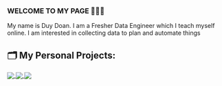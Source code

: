 ### WELCOME TO MY PAGE 👋👋👋
My name is Duy Doan. I am a Fresher Data Engineer which I teach myself online. I am interested in collecting data to plan and automate things
<br>

## 🗂 My Personal Projects:

<a href="https://github.com/dlduy33/Project-Data-Pipeline-for-Recruitment-Start-Up/">
  <!-- Change the `github-readme-stats.anuraghazra1.vercel.app` to `github-readme-stats.vercel.app`  -->
  <img align="center" src="https://github-readme-stats.anuraghazra1.vercel.app/api/pin/?username=dlduy33&repo=Project-Data-Pipeline-for-Recruitment-Start-Up&theme=radical" />
  
<a href="https://github.com/dlduy33/ETL-pipeline-predict-customer-Behavior-and-Interaction/">
  <!-- Change the `github-readme-stats.anuraghazra1.vercel.app` to `github-readme-stats.vercel.app`  -->
  <img align="center" src="https://github-readme-stats.anuraghazra1.vercel.app/api/pin/?username=dlduy33&repo=ETL-pipeline-predict-customer-Behavior-and-Interaction&theme=radical" />
  
<a href="https://github.com/dlduy33/Scraping-Tiki/">
  <!-- Change the `github-readme-stats.anuraghazra1.vercel.app` to `github-readme-stats.vercel.app`  -->
  <img align="center" src="https://github-readme-stats.anuraghazra1.vercel.app/api/pin/?username=dlduy33&repo=Scraping-Tiki&theme=radical" />


  
  
  
  
